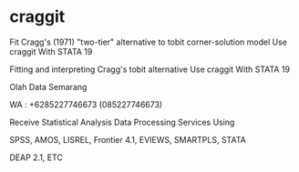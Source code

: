 # craggit
Fit Cragg's (1971) "two-tier" alternative to tobit corner-solution model Use craggit With STATA 19

Fitting and interpreting Cragg's tobit alternative Use craggit With STATA 19

Olah Data Semarang

WA : +6285227746673 (085227746673)

Receive Statistical Analysis Data Processing Services Using

SPSS, AMOS, LISREL, Frontier 4.1, EVIEWS, SMARTPLS, STATA

DEAP 2.1, ETC
